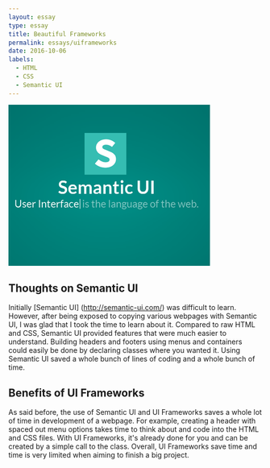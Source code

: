 ```yaml
---
layout: essay
type: essay
title: Beautiful Frameworks
permalink: essays/uiframeworks
date: 2016-10-06
labels:
  - HTML
  - CSS
  - Semantic UI
---
```


<img class="ui medium left floated rounded image" src="../images/semanticui.png">

## Thoughts on Semantic UI 

Initially [Semantic UI] (http://semantic-ui.com/) was difficult to learn. However, after being exposed to copying various webpages with Semantic UI, I was glad that I took the time to learn about it. Compared to raw HTML and CSS, Semantic UI provided features that were much easier to understand. Building headers and footers using menus and containers could easily be done by declaring classes where you wanted it. Using Semantic UI saved a whole bunch of lines of coding and a whole bunch of time.

## Benefits of UI Frameworks

As said before, the use of Semantic UI and UI Frameworks saves a whole lot of time in development of a webpage. For example, creating a header with spaced out menu options takes time to think about and code into the HTML and CSS files. With UI Frameworks, it's already done for you and can be created by a simple call to the class. Overall, UI Frameworks save time and time is very limited when aiming to finish a big project.

